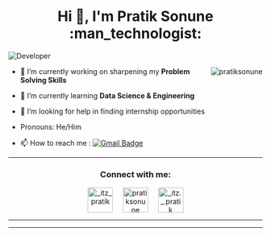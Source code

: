 <h1 align="center">Hi 👋, I'm Pratik Sonune :man_technologist: </h1>

<img src="https://pixan198.github.io/images/Developer.gif" alt="Developer" />

<p><img align="right" src="https://github-readme-stats.vercel.app/api/top-langs?username=pratiksonune&show_icons=true&locale=en&layout=compact" alt="pratiksonune" /></p>

- 🔭 I’m currently working on sharpening my **Problem Solving Skills**

- 🌱 I’m currently learning **Data Science & Engineering**

- 🤔 I’m looking for help in finding internship opportunities

- Pronouns: He/Him

- 📫 How to reach me : [![Gmail Badge](https://img.shields.io/badge/-pratiksonune14@gmail.com-db4437?style=flat-square&logo=Gmail&logoColor=white&link=mailto:pratiksonune14@gmail.com)](mailto:pratiksonune14@gmail.com)

<hr>

<h3 align="center">Connect with me:</h3>
<p align="center">
<a href="https://twitter.com/_itz_pratik" target="blank"><img align="center" src="https://img.icons8.com/cute-clipart/64/000000/twitter.png" alt="_itz_pratik" height="50" width="50" /></a> &nbsp;&nbsp;&nbsp;
<a href="https://www.linkedin.com/in/pratiksonune" target="blank"><img align="center" src="https://img.icons8.com/cute-clipart/64/000000/linkedin.png" alt="pratiksonune" height="50" width="50" /></a>&nbsp;&nbsp;&nbsp;&nbsp;
<a href="https://instagram.com/_itz._.pratik" target="blank"><img align="center" src="https://img.icons8.com/cute-clipart/64/000000/instagram-new.png" alt="_itz._.pratik" height="50" width="50" /></a>
</p>

<hr>


--------------------------------------------------------------------------------------------------------------------------------------------------------------------


<!---
pratiksonune/pratiksonune is a ✨ special ✨ repository because its `README.md` (this file) appears on your GitHub profile.
You can click the Preview link to take a look at your changes.
--->
